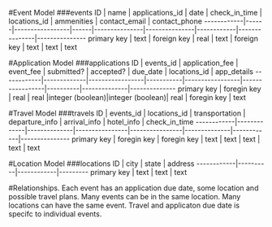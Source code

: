 #Event Model
###events
ID          | name | applications_id | date | check_in_time | locations_id  | ammenities | contact_email | contact_phone 
------------|------|-----------------|------|---------------|---------------|------------|---------------|---------------
primary key | text | foreign key     | real | text          | foreign key   | text       | text          | text


#Application Model
###applications
ID          | events_id   | application_fee | event_fee | submitted?      | accepted?       | due_date | locations_id | app_details
------------|-------------|-----------------|-----------|-----------------|-----------------|----------|--------------|--------------
primary key | foregin key | real            | real      |integer (boolean)|integer (boolean)| real     | foregin key  | text


#Travel Model
###travels
ID          | events_id   | locations_id | transportation | departure_info | arrival_info | hotel_info | check_in_time
------------|-------------|--------------|----------------|----------------|--------------|------------|---------------
primary key | foregin key | foregin key  | text           | text           | text         | text       | text


#Location Model
###locations
ID          | city     | state      | address 
------------|----------|------------|---------
primary key | text     | text       | text


#Relationships.
Each event has an application due date, some location and possible travel plans. Many events can be in the same location. Many locations can have the same event. Travel and applicaton due date is specifc to individual events.
